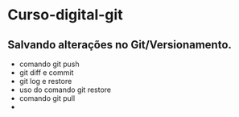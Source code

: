 # Curso-digital-git

## Salvando alterações no Git/Versionamento.
* comando git push
* git diff e commit
* git log e restore
* uso do comando git restore
* comando git pull
* 

